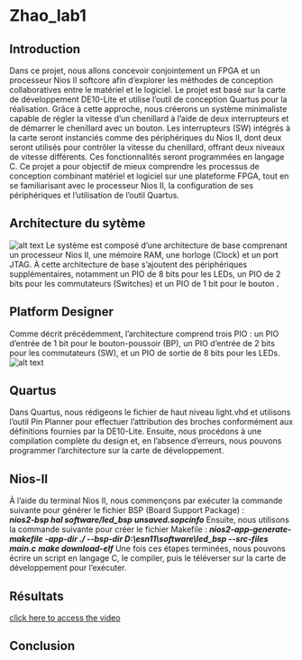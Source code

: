 # Zhao_lab1

## Introduction

Dans ce projet, nous allons concevoir conjointement un FPGA et un processeur Nios II softcore afin d’explorer les méthodes de conception collaboratives entre le matériel et le logiciel. Le projet est basé sur la carte de développement DE10-Lite et utilise l’outil de conception Quartus pour la réalisation. Grâce à cette approche, nous créerons un système minimaliste capable de régler la vitesse d’un chenillard à l’aide de deux interrupteurs et de démarrer le chenillard avec un bouton. Les interrupteurs (SW) intégrés à la carte seront instanciés comme des périphériques du Nios II, dont deux seront utilisés pour contrôler la vitesse du chenillard, offrant deux niveaux de vitesse différents. Ces fonctionnalités seront programmées en langage C. Ce projet a pour objectif de mieux comprendre les processus de conception combinant matériel et logiciel sur une plateforme FPGA, tout en se familiarisant avec le processeur Nios II, la configuration de ses périphériques et l’utilisation de l’outil Quartus.  

## Architecture du sytème
![alt text](llab1-1.png)
Le système est composé d’une architecture de base comprenant un processeur Nios II, une mémoire RAM, une horloge (Clock) et un port JTAG. À cette architecture de base s’ajoutent des périphériques supplémentaires, notamment un PIO de 8 bits pour les LEDs, un PIO de 2 bits pour les commutateurs (Switches) et un PIO de 1 bit pour le bouton .

## Platform Designer
Comme décrit précédemment, l’architecture comprend trois PIO : un PIO d’entrée de 1 bit pour le bouton-poussoir (BP), un PIO d’entrée de 2 bits pour les commutateurs (SW), et un PIO de sortie de 8 bits pour les LEDs.
![alt text](11.PNG)

## Quartus
Dans Quartus, nous rédigeons le fichier de haut niveau light.vhd et utilisons l’outil Pin Planner pour effectuer l’attribution des broches conformément aux définitions fournies par la DE10-Lite. Ensuite, nous procédons à une compilation complète du design et, en l’absence d’erreurs, nous pouvons programmer l’architecture sur la carte de développement.

## Nios-II
À l’aide du terminal Nios II, nous commençons par exécuter la commande suivante pour générer le fichier BSP (Board Support Package) :  
***nios2-bsp hal software/led_bsp unsaved.sopcinfo*** 
Ensuite, nous utilisons la commande suivante pour créer le fichier Makefile :
***nios2-app-generate-makefile -app-dir ./ --bsp-dir D:\\esn11\\software\\led_bsp --src-files main.c***
***make download-elf*** 
Une fois ces étapes terminées, nous pouvons écrire un script en langage C, le compiler, puis le téléverser sur la carte de développement pour l’exécuter.

## Résultats

[click here to access the video](./lab1.mp4)

## Conclusion

